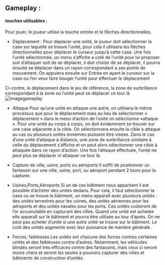## Gameplay :

#### touches utilisables :
Pour jouer, le joueur utilise la touche entrée et le flèches directionnelles.

 - Déplacement :
Pour déplacer une unité, le joueur doit sélectionner la case sur laquelle se trouve l’unité, pour cela il utilisera les flèches directionnelles pour déplacer le curseur jusqu’à cette case. Une fois l’unité sélectionnée, un menu s’affiche a  coté de l’unité pour lui proposer soit d’attaquer soit de se déplacer, il doit choisir de se déplacer, il pourra ensuite se déplacer dans un rayon correspondant a ses points de mouvement. On appuiera ensuite sur Entrée en ayant le curseur sur la case ou l’on veux faire bouger l’unité pour effectuer le déplacement

Ci-contre, le déplacement dans le jeu de référence, la zone de surbrillance correspondant à la zone où l’unité peut se déplacer ce tour là
![imagegameplay](https://github.com/joladouille/Projet-PTS2-advance-war-/blob/master/ressource/cahier%20des%20charge%20d%C3%A9tailler/imagegameplay.png?raw=true)







 - Attaque
Pour qu’une unité en attaque une autre, on utilisera le même processus que pour le déplacement mais au lieu de sélectionner « déplacement » dans le menu d’action de l’unité on sélectionne «attaque ». Pour une unité au corps à corps, on doit évidemment se trouver sur une case adjacente à la cible. On sélectionnera ensuite la cible à attaque au cas ou plusieurs unités ennemies puissent être visées. Dans le cas d’une unité d’attaque à distance, une zone de surbrillance similaire à celle du déplacement s’affiche et on peut alors sélectionner une cible à attaquée dans ce rayon d’action.
Une fois l’attaque effectuée, l’unité ne peut plus se déplacer ni attaquer ce tour là.

 - Capture de ville, usine, ports ou aéroports
Il suffit de positionner un fantassin sur une ville, usine, port, ou aéroport pendant 2 tours pour la capturer.

 - Usines,Ports,Aéroports
Si un de ces bâtiment nous appartient il est possible d’acheter des unités dedans. Pour cela, il faut sélectionner la case ou se trouve le bâtiment, un menu apparaît avec plusieurs unités : des unités terrestres pour les usines, des unités aériennes pour les aéroports et des unités navales pour les ports.
Ces unités coûteront de l’or accumulable en capturant des villes. Quand une unité est achetée elle apparaît sur le bâtiment et pourra être utilisée au tour d’après. On ne peut pas acheter d’unité si une autre unité se trouve sur le bâtiment. Le coût des unités augmente avec leur puissance de manière générale .

 - Forces, faiblesses
Les unités ont chacune des forces contres certaines unités et des faiblesses contre d’autres. Notamment, les véhicules blindés seront très efficaces contre des fantassins, mais ceux ci seront moins chers et seront les seules a pouvoirs capturer des villes et bâtiments de construction d’unités.
